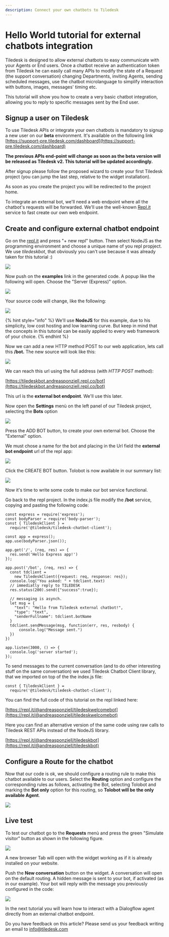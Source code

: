 ```yaml
---
description: Connect your own chatbots to Tiledesk
---
```


# Hello World tutorial for external chatbots integration

Tiledesk is designed to allow external chatbots to easy communicate with your Agents or End users. Once a chatbot receive an authentication token from Tiledesk he can easily call many APIs to modify the state of a Request \(the support conversation\) changing Departments, inviting Agents, sending scheduled messages, use the chatbot microlanguage to simplify interaction with buttons, images, messages' timing etc.

This tutorial will show you how to create a very basic chatbot integration, allowing you to reply to specific messages sent by the End user.

## Signup a user on Tiledesk

To use Tiledesk APIs or integrate your own chatbots is mandatory to signup a new user on our **beta** environment. It's available on the following link [https://support-pre.tiledesk.com/dashboard](https://support-pre.tiledesk.com/dashboard)

**The previous APIs end-point will change as soon as the beta version will be released as Tiledesk v2. This tutorial will be updated accordingly.**

After signup please follow the proposed wizard to create your first Tiledesk project \(you can jump the last step, relative to the widget installation\).

As soon as you create the project you will be redirected to the project home.

To integrate an external bot, we'll need a web endpoint where all the chatbot's requests will be forwarded. We'll use the well-known [Repl.it](https://repl.it) service to fast create our own web endpoint.

## Create and configure external chatbot endpoint

Go on the [repl.it](https://repl.it) and press "+ new repl" button. Then select NodeJS as the programming environment and choose a unique name of you repl propject. We use _tiledeskbot_, that obviously you can't use because it was already taken for this tutorial :\)

![](https://user-images.githubusercontent.com/32564846/78982123-b5a75100-7b21-11ea-82c6-c81a4f2b6035.png)

Now push on the **examples** link in the generated code. A popup like the following will open. Choose the "Server \(Express\)" option.

![](https://user-images.githubusercontent.com/32564846/78982062-9a3c4600-7b21-11ea-8192-42e47b2bc73c.png)

Your source code will change, like the following:

![](https://user-images.githubusercontent.com/32564846/78982318-26e70400-7b22-11ea-9669-3d82c6223b90.png)

{% hint style="info" %}
We'll use **NodeJS** for this example, due to his simplicity, low cost hosting and low learning curve. But keep in mind that the concepts in this tutorial can be easily applied to every web framework of your choice.
{% endhint %}

Now we can add a new HTTP method POST to our web application, lets call this **/bot.** The new source will look like this:

![](https://user-images.githubusercontent.com/32564846/78982427-657cbe80-7b22-11ea-859e-3041a51ca09c.png)

We can reach this url using the full address \(with _HTTP POST_ method\):

[https://tiledeskbot.andreasponziell.repl.co/bot](https://tiledeskbot.andreasponziell.repl.co/bot)

This url is the **external bot endpoint**. We'll use this later.

Now open the **Settings** menù on the left panel of our Tiledesk project, selecting the **Bots** option

![](https://user-images.githubusercontent.com/32564846/78983111-d7093c80-7b23-11ea-9839-2bf132961f88.png)

Press the ADD BOT button, to create your own external bot. Choose the "External" option.

We must chose a name for the bot and placing in the Url field the **external bot endpoint** url of the repl app:

![](https://user-images.githubusercontent.com/32564846/78983158-f1dbb100-7b23-11ea-8a81-5c4141ebadf3.png)

Click the CREATE BOT button. Tolobot is now available in our summary list:

![](https://user-images.githubusercontent.com/32564846/78983199-0455ea80-7b24-11ea-9e4a-dae6748d5237.png)

Now it's time to write some code to make our bot service functional.

Go back to the repl project. In the index.js file modify the **/bot** service, copying and pasting the following code:

```text
const express = require('express');
const bodyParser = require('body-parser');
const { TiledeskClient } = 
  require('@tiledesk/tiledesk-chatbot-client');

const app = express();
app.use(bodyParser.json());

app.get('/', (req, res) => {
  res.send('Hello Express app!')
});

app.post('/bot', (req, res) => {
  const tdclient = 
    new TiledeskClient({request: req, response: res});
  console.log("You asked: " + tdclient.text)
  // immediatly reply to TILEDESK
  res.status(200).send({"success":true});

  // messaging is asynch.
  let msg = {
    "text": "Hello from Tiledesk external chatbot!",
    "type": "text",
    "senderFullname": tdclient.botName
  }
  tdclient.sendMessage(msg, function(err, res, resbody) {
      console.log("Message sent.")
  })
})

app.listen(3000, () => {
  console.log('server started');
});
```

To send messages to the current conversation \(and to do other interesting stuff on the same conversation\) we used Tiledesk Chatbot Client library, that we imported on top of the the index.js file:

```text
const { TiledeskClient } = 
  require('@tiledesk/tiledesk-chatbot-client');
```

You can find the full code of this tutorial on the repl linked here:

[https://repl.it/@andreasponziell/tiledeskwelcomebot](https://repl.it/@andreasponziell/tiledeskwelcomebot)

Here you can find an alternative version of the same code using raw calls to Tiledesk REST APIs instead of the NodeJS library.

[https://repl.it/@andreasponziell/tiledeskbot](https://repl.it/@andreasponziell/tiledeskbot)

## Configure a Route for the chatbot

Now that our code is ok, we should configure a routing rule to make this chatbot available to our users. Select the **Routing** option and configure the corresponding rules as follows, activating the Bot, selecting Tolobot and marking the **Bot only** option for this routing, so **Tolobot will be the only available Agent**.

![](../../.gitbook/assets/image%20%2820%29.png)

## Live test

To test our chatbot go to the **Requests** menù and press the green "Simulate visitor" button as shown in the following figure.

![](../../.gitbook/assets/image%20%28111%29.png)

A new browser Tab will open with the widget working as if it is already installed on your website.

Push the **New conversation** button on the widget. A conversation will open on the default routing. A hidden message is sent to your bot, if activated \(as in our example\). Your bot will reply with the message you previously configured in the code:

![](../../.gitbook/assets/image%20%28110%29.png)

In the next tutorial you will learn how to interact with a Dialogflow agent directly from an external chatbot endpoint.

Do you have feedback on this article? Please send us your feedback writing an email to info@tiledesk.com

